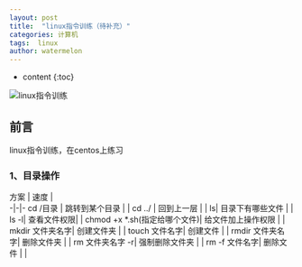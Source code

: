 ```yaml
---
layout: post
title:  "linux指令训练（待补充）"
categories: 计算机
tags:  linux
author: watermelon
---
```

* content
{:toc}

![linux指令训练](https://images.gitee.com/uploads/images/2019/0201/112502_ded544f9_1210188.jpeg)
## 前言
linux指令训练，在centos上练习



### **1、目录操作**  

方案 | 速度 |    
-|-|-
cd /目录 | 跳转到某个目录 |   |
cd ../ | 回到上一层 |   |
ls| 目录下有哪些文件 |   |
ls -l| 查看文件权限|   |
chmod +x *.sh(指定给哪个文件)| 给文件加上操作权限 |   |
mkdir 文件夹名字| 创建文件夹 |   |
touch 文件名字| 创建文件 |   |
rmdir 文件夹名字| 删除文件夹 | |
rm 文件夹名字 -r| 强制删除文件夹 |    |
rm -f 文件名字| 删除文件 |    |


  
